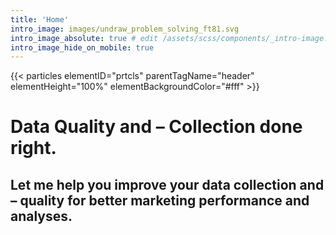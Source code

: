 ```yaml
---
title: 'Home'
intro_image: images/undraw_problem_solving_ft81.svg
intro_image_absolute: true # edit /assets/scss/components/_intro-image.scss for full control
intro_image_hide_on_mobile: true
---
```

{{< particles elementID="prtcls"
                parentTagName="header"
                elementHeight="100%"
                elementBackgroundColor="#fff" >}}
# Data Quality and – Collection done right.

## Let me help you improve your data collection and – quality for better marketing performance and analyses.